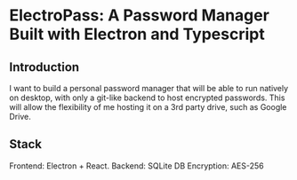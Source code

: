 # ElectroPass: A Password Manager Built with Electron and Typescript

## Introduction

I want to build a personal password manager that will be able to run natively on desktop, with only a git-like backend to host encrypted passwords. This will allow the flexibility of me hosting it on a 3rd party drive, such as Google Drive.

## Stack

Frontend: Electron + React.
Backend: SQLite DB
Encryption: AES-256
